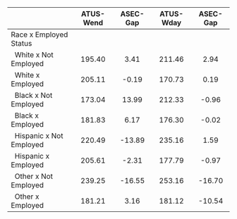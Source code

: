 
|                      |    ATUS-Wend |     ASEC-Gap |    ATUS-Wday |     ASEC-Gap |
| -------------------- | :----------: | :----------: | :----------: | :----------: |
| Race x Employed Status |              |              |              |              |
| &nbsp;&nbsp;White x Not Employed |       195.40 |         3.41 |       211.46 |         2.94 |
| &nbsp;&nbsp;White x Employed |       205.11 |        -0.19 |       170.73 |         0.19 |
| &nbsp;&nbsp;Black x Not Employed |       173.04 |        13.99 |       212.33 |        -0.96 |
| &nbsp;&nbsp;Black x Employed |       181.83 |         6.17 |       176.30 |        -0.02 |
| &nbsp;&nbsp;Hispanic x Not Employed |       220.49 |       -13.89 |       235.16 |         1.59 |
| &nbsp;&nbsp;Hispanic x Employed |       205.61 |        -2.31 |       177.79 |        -0.97 |
| &nbsp;&nbsp;Other x Not Employed |       239.25 |       -16.55 |       253.16 |       -16.70 |
| &nbsp;&nbsp;Other x Employed |       181.21 |         3.16 |       181.12 |       -10.54 |

